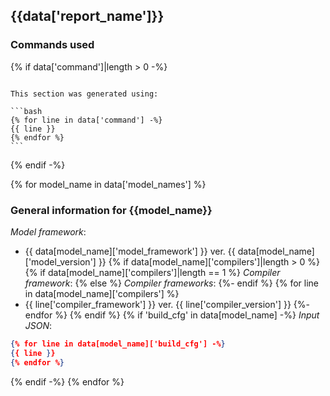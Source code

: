 ## {{data['report_name']}}

### Commands used

{% if data['command']|length > 0 -%}
````{note}

This section was generated using:

```bash
{% for line in data['command'] -%}
{{ line }}
{% endfor %}
```
````
{% endif -%}


{% for model_name in data['model_names'] %}
### General information for {{model_name}}

*Model framework*:

* {{ data[model_name]['model_framework'] }} ver. {{ data[model_name]['model_version'] }}
{% if data[model_name]['compilers']|length > 0 %}
    {% if data[model_name]['compilers']|length == 1 %}
*Compiler framework*:
    {% else %}
*Compiler frameworks*:
    {%- endif %}
    {% for line in data[model_name]['compilers'] %}
* {{ line['compiler_framework'] }} ver. {{ line['compiler_version'] }}
    {%- endfor %}
{% endif %}
{% if 'build_cfg' in data[model_name] -%}
*Input JSON*:

```json
{% for line in data[model_name]['build_cfg'] -%}
{{ line }}
{% endfor %}
```
{% endif -%}
{% endfor %}

